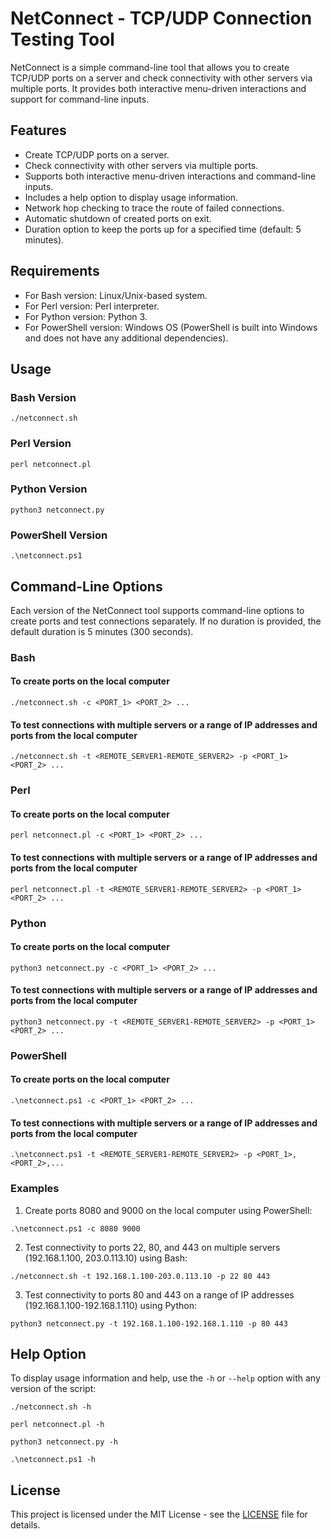 # NetConnect - TCP/UDP Connection Testing Tool

NetConnect is a simple command-line tool that allows you to create TCP/UDP ports on a server and check connectivity with other servers via multiple ports. It provides both interactive menu-driven interactions and support for command-line inputs.

## Features

- Create TCP/UDP ports on a server.
- Check connectivity with other servers via multiple ports.
- Supports both interactive menu-driven interactions and command-line inputs.
- Includes a help option to display usage information.
- Network hop checking to trace the route of failed connections.
- Automatic shutdown of created ports on exit.
- Duration option to keep the ports up for a specified time (default: 5 minutes).

## Requirements

- For Bash version: Linux/Unix-based system.
- For Perl version: Perl interpreter.
- For Python version: Python 3.
- For PowerShell version: Windows OS (PowerShell is built into Windows and does not have any additional dependencies).

## Usage

### Bash Version

`./netconnect.sh`

### Perl Version

`perl netconnect.pl`

### Python Version

`python3 netconnect.py`

### PowerShell Version

`.\netconnect.ps1`

## Command-Line Options

Each version of the NetConnect tool supports command-line options to create ports and test connections separately. If no duration is provided, the default duration is 5 minutes (300 seconds).

### Bash

#### To create ports on the local computer
`./netconnect.sh -c <PORT_1> <PORT_2> ...`

#### To test connections with multiple servers or a range of IP addresses and ports from the local computer
`./netconnect.sh -t <REMOTE_SERVER1-REMOTE_SERVER2> -p <PORT_1> <PORT_2> ...`

### Perl

#### To create ports on the local computer
`perl netconnect.pl -c <PORT_1> <PORT_2> ...`

#### To test connections with multiple servers or a range of IP addresses and ports from the local computer
`perl netconnect.pl -t <REMOTE_SERVER1-REMOTE_SERVER2> -p <PORT_1> <PORT_2> ...`

### Python

#### To create ports on the local computer
`python3 netconnect.py -c <PORT_1> <PORT_2> ...`

#### To test connections with multiple servers or a range of IP addresses and ports from the local computer
`python3 netconnect.py -t <REMOTE_SERVER1-REMOTE_SERVER2> -p <PORT_1> <PORT_2> ...`

### PowerShell

#### To create ports on the local computer
`.\netconnect.ps1 -c <PORT_1> <PORT_2> ...`

#### To test connections with multiple servers or a range of IP addresses and ports from the local computer
`.\netconnect.ps1 -t <REMOTE_SERVER1-REMOTE_SERVER2> -p <PORT_1>,<PORT_2>,...`

### Examples

1. Create ports 8080 and 9000 on the local computer using PowerShell:

`.\netconnect.ps1 -c 8080 9000`

2. Test connectivity to ports 22, 80, and 443 on multiple servers (192.168.1.100, 203.0.113.10) using Bash:

`./netconnect.sh -t 192.168.1.100-203.0.113.10 -p 22 80 443`

3. Test connectivity to ports 80 and 443 on a range of IP addresses (192.168.1.100-192.168.1.110) using Python:

`python3 netconnect.py -t 192.168.1.100-192.168.1.110 -p 80 443`

## Help Option

To display usage information and help, use the `-h` or `--help` option with any version of the script:

`./netconnect.sh -h`

`perl netconnect.pl -h`

`python3 netconnect.py -h`

`.\netconnect.ps1 -h`

## License

This project is licensed under the MIT License - see the [LICENSE](LICENSE) file for details.
